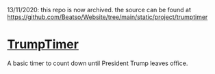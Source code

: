 13/11/2020: this repo is now archived. the source can be found at https://github.com/Beatso/Website/tree/main/static/project/trumptimer

# [TrumpTimer](https://www.beatso.tk/project/trumptimer/)

A basic timer to count down until President Trump leaves office.
